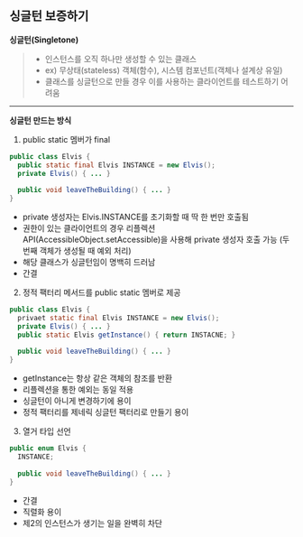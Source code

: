 ## **싱글턴 보증하기**

**싱글턴(Singletone)**
> - 인스턴스를 오직 하나만 생성할 수 있는 클래스
> - ex) 무상태(stateless) 객체(함수), 시스템 컴포넌트(객체나 설계상 유일)
> - 클래스를 싱글턴으로 만들 경우 이를 사용하는 클라이언트를 테스트하기 어려움
---
**싱글턴 만드는 방식**
1. public static 멤버가 final
```java
public class Elvis {
  public static final Elvis INSTANCE = new Elvis();
  private Elvis() { ... }
  
  public void leaveTheBuilding() { ... }
}
```
- private 생성자는 Elvis.INSTANCE를 초기화할 때 딱 한 번만 호출됨
- 권한이 있는 클라이언트의 경우 리플렉션 API(AccessibleObject.setAccessible)을 사용해 private 생성자 호출 가능 (두 번째 객체가 생성될 때 예외 처리)
- 해당 클래스가 싱글턴임이 명백히 드러남
- 간결
  
2. 정적 팩터리 메서드를 public static 멤버로 제공
  ```java
  public class Elvis {
    privaet static final Elvis INSTANCE = new Elvis();
    private Elvis() { ... }
    public static Elvis getInstance() { return INSTACNE; }
    
    public void leaveTheBuilding() { ... }
  }
  ```
  - getInstance는 항상 같은 객체의 참조를 반환
  - 리플렉션을 통한 예외는 동일 적용
  - 싱글턴이 아니게 변경하기에 용이
  - 정적 팩터리를 제네릭 싱글턴 팩터리로 만들기 용이
　
3. 열거 타입 선언
```java
public enum Elvis {
  INSTANCE;
  
  public void leaveTheBuilding() { ... }
}
```
- 간결
- 직렬화 용이
- 제2의 인스턴스가 생기는 일을 완벽히 차단
